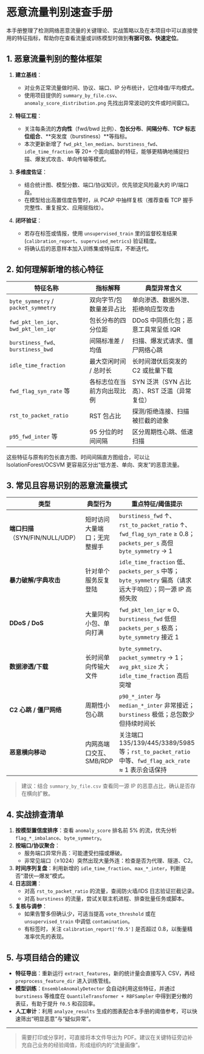 # 恶意流量判别速查手册

本手册整理了检测网络恶意流量的关键理论、实战策略以及在本项目中可以直接使用的特征指标，帮助你在查看流量或训练模型时做到**有据可依、快速定位**。

## 1. 恶意流量判别的整体框架

1. **建立基线**：
   - 对业务正常流量做时间、协议、端口、IP 分布统计，记住峰值/平均模式。
   - 使用项目提供的 `summary_by_file.csv`、`anomaly_score_distribution.png` 先找出异常波动的文件或时间窗口。

2. **特征工程**：
   - 关注每条流的**方向性**（fwd/bwd 比例）、**包长分布**、**间隔分布**、**TCP 标志位组合**、**突发度（burstiness）**等指标。
   - 本次更新新增了 `fwd_pkt_len_median`、`burstiness_fwd`、`idle_time_fraction` 等 20+ 个面向威胁的特征，能够更精确地捕捉扫描、爆发式攻击、单向传输等模式。

3. **多维度佐证**：
   - 结合统计图、模型分数、端口/协议知识，优先锁定风险最大的 IP/端口段。
   - 在模型给出高置信度告警时，从 PCAP 中抽样复核（推荐查看 TCP 握手完整性、重复报文、应用层指纹）。

4. **闭环验证**：
   - 若存在标签或情报，使用 `unsupervised_train` 里的监督校准结果 (`calibration_report`、`supervised_metrics`) 验证精度。
   - 将确认后的恶意样本加入训练集或特征库，不断迭代。

## 2. 如何理解新增的核心特征

| 特征名称 | 指标解释 | 典型异常含义 |
| --- | --- | --- |
| `byte_symmetry` / `packet_symmetry` | 双向字节/包数量差异占比 | 单向渗透、数据外泄、拒绝响应型攻击 |
| `fwd_pkt_len_iqr`、`bwd_pkt_len_iqr` | 包长分布的四分位距 | DDoS 中同质化包；恶意工具常呈低 IQR |
| `burstiness_fwd`、`burstiness_bwd` | 间隔标准差 / 均值 | 扫描、爆发式请求、僵尸网络心跳 |
| `idle_time_fraction` | 最大空闲时间 / 总时长 | 长时间潜伏后突发的 C2 或批量下载 |
| `fwd_flag_syn_rate` 等 | 各标志位在当前方向出现比例 | SYN 泛洪（SYN 占比高）、RST 泛滥（异常复位）|
| `rst_to_packet_ratio` | RST 包占比 | 探测/拒绝连接、扫描被拦截的迹象 |
| `p95_fwd_inter` 等 | 95 分位的时间间隔 | 区分周期性心跳、低速扫描 |

这些特征与原有的包长直方图、时间间隔直方图组合，可以让 IsolationForest/OCSVM 更容易区分出“低方差、单向、突发”的恶意流量。

## 3. 常见且容易识别的恶意流量模式

| 类型 | 典型行为 | 重点特征/阈值提示 |
| --- | --- | --- |
| **端口扫描**（SYN/FIN/NULL/UDP） | 短时访问大量端口；无完整握手 | `burstiness_fwd` ↑、`rst_to_packet_ratio` ↑、`fwd_flag_syn_rate` ≥ 0.8；`packets_per_s` 高但 `byte_symmetry` → 1 |
| **暴力破解/字典攻击** | 针对单个服务反复登陆 | `idle_time_fraction` 低、`packets_per_s` 中等；`byte_symmetry` 偏高（请求远大于响应）；同一源 IP 高频失败 |
| **DDoS / DoS** | 大量同构小包、单向打满 | `fwd_pkt_len_iqr` ≈ 0、`burstiness_fwd` 低但 `packets_per_s` 极高；`byte_symmetry` 接近 1 |
| **数据渗透/下载** | 长时间单向传输大文件 | `byte_symmetry`、`packet_symmetry` → 1；`avg_pkt_size` 大；`idle_time_fraction` 高后突增 |
| **C2 心跳 / 僵尸网络** | 周期性小包心跳 | `p90_*_inter` 与 `median_*_inter` 非常接近；`burstiness` 极低；总包数少但持续时间长 |
| **恶意横向移动** | 内网高端口交互、SMB/RDP | 关注端口 135/139/445/3389/5985 等；`rst_to_packet_ratio` 中等、`fwd_flag_ack_rate` ≈ 1 表示会话保持 |

> 建议：结合 `summary_by_file.csv` 查看同一源 IP 的恶意占比，确认是否存在横向扩散。

## 4. 实战排查清单

1. **按模型置信度排序**：查看 `anomaly_score` 排名前 5% 的流，优先分析 `flag_*_imbalance`、`byte_symmetry`。
2. **按端口/协议聚合**：
   - 服务端口异常升高：可能遭受扫描或爆破。
   - 非常见端口（≥1024）突然出现大量外连：检查是否为代理、隧道、C2。
3. **时间序列复盘**：利用新增的 `idle_time_fraction`、`max_*_inter`，判断是否“潜伏—爆发”模式。
4. **日志回溯**：
   - 对高 `rst_to_packet_ratio` 的流量，查阅防火墙/IDS 日志验证拦截记录。
   - 对高 `burstiness` 的流量，尝试关联主机进程、排查批量任务或脚本。
5. **复核与调参**：
   - 如果告警多但确认少，可适当提高 `vote_threshold` 或在 `unsupervised_train` 中调低 `contamination`。
   - 有标签时，关注 `calibration_report['f0.5']` 是否超过 0.8，以衡量精准率优先的表现。

## 5. 与项目结合的建议

- **特征导出**：重新运行 `extract_features`，新的统计量会直接写入 CSV，再经 `preprocess_feature_dir` 进入训练管线。
- **模型训练**：`EnsembleAnomalyDetector` 会自动利用这些特征，并通过 `burstiness` 等维度在 `QuantileTransformer + RBFSampler` 中得到更分散的表征，有助于提升 `f0.5` 和召回率。
- **人工审计**：利用 `analyze_results` 生成的图表配合本手册的阈值参考，可以快速筛出“明显恶意”与“疑似异常”。

---

> 需要打印或分享时，可直接将本文件导出为 PDF。建议在关键特征旁边补充自己业务的经验阈值，形成组织内的“流量画像”。
